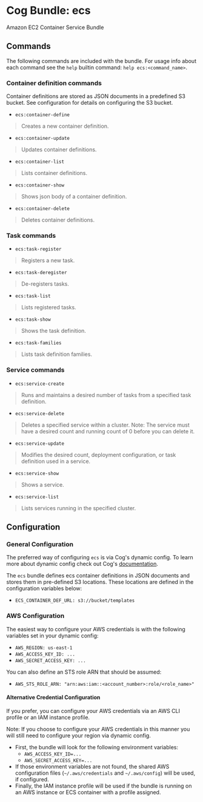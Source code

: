 # Cog Bundle: ecs
Amazon EC2 Container Service Bundle

## Commands

The following commands are included with the bundle. For usage info about each command see the `help` builtin command: `help ecs:<command_name>`.

### Container definition commands

Container definitions are stored as JSON documents in a predefined S3 bucket. See configuration for details on configuring the S3 bucket.

* `ecs:container-define`

> Creates a new container definition.

* `ecs:container-update`

> Updates container definitions.

* `ecs:container-list`

> Lists container definitions.

* `ecs:container-show`

> Shows json body of a container definition.

* `ecs:container-delete`

> Deletes container definitions.

### Task commands

* `ecs:task-register`

> Registers a new task.

* `ecs:task-deregister`

> De-registers tasks.

* `ecs:task-list`

> Lists registered tasks.

* `ecs:task-show`

> Shows the task definition.

* `ecs:task-families`

> Lists task definition families.

### Service commands

* `ecs:service-create`

> Runs and maintains a desired number of tasks from a specified task definition.

* `ecs:service-delete`

> Deletes a specified service within a cluster.
> Note: The service must have a desired count and running count of 0 before you can delete it.

* `ecs:service-update`

> Modifies the desired count, deployment configuration, or task definition used in a service.

* `ecs:service-show`

> Shows a service.

* `ecs:service-list`

> Lists services running in the specified cluster.

## Configuration

### General Configuration

The preferred way of configuring `ecs` is via Cog's dynamic config. To learn more about dynamic config check out Cog's [documentation](https://cog.readme.io/docs/dynamic-command-configuration).

The `ecs` bundle defines ecs container definitions in JSON documents and stores them in pre-defined S3 locations. These locations are defined in the configuration variables below:

* `ECS_CONTAINER_DEF_URL: s3://bucket/templates`

### AWS Configuration

The easiest way to configure your AWS credentials is with the following variables set in your dynamic config:

* `AWS_REGION: us-east-1`
* `AWS_ACCESS_KEY_ID: ...`
* `AWS_SECRET_ACCESS_KEY: ...`

You can also define an STS role ARN that should be assumed:

* `AWS_STS_ROLE_ARN: "arn:aws:iam::<account_number>:role/<role_name>"`

#### Alternative Credential Configuration

If you prefer, you can configure your AWS credentials via an AWS CLI profile or an IAM instance profile.

Note: If you choose to configure your AWS credentials in this manner you will still need to configure your region via dynamic config.

* First, the bundle will look for the following environment variables:
  * `AWS_ACCESS_KEY_ID=...`
  * `AWS_SECRET_ACCESS_KEY=...`
* If those environment variables are not found, the shared AWS configuration files (`~/.aws/credentials` and `~/.aws/config`) will be used, if configured.
* Finally, the IAM instance profile will be used if the bundle is running on an AWS instance or ECS container with a profile assigned.


